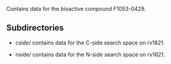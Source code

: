 Contains data for the bioactive compound F1053-0429.

## Subdirectories

- cside/ contains data for the C-side search space on rv1821.

- nside/ contains data for the N-side search space on rv1821.

